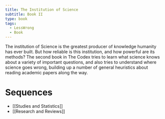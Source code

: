 ```yaml
---
title: The Institution of Science
subtitle: Book II
type: book
tags:
  - LessWrong
  - Book
---
```


The institution of Science is the greatest producer of knowledge humanity has ever built. But how reliable is this institution, and how powerful are its methods? The second book in The Codex tries to learn what science knows about a variety of important questions, and also tries to understand where science goes wrong, building up a number of general heuristics about reading academic papers along the way.

# Sequences

- [[Studies and Statistics]]
- [[Research and Reviews]]